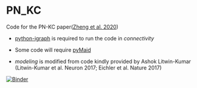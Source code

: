 # PN_KC

Code for the PN-KC paper([Zheng et al. 2020](https://doi.org/10.1101/2020.04.17.047167))

- [python-igraph](https://github.com/igraph/python-igraph) is required to run the code in *connectivity*

- Some code will require [pyMaid](https://github.com/schlegelp/pyMaid)

- *modeling* is modified from code kindly provided by Ashok Litwin-Kumar (Litwin-Kumar et al. Neuron 2017; Eichler et al. Nature 2017)

[![Binder](https://mybinder.org/badge_logo.svg)](https://mybinder.org/v2/gh/bocklab/pn_kc/binder)
